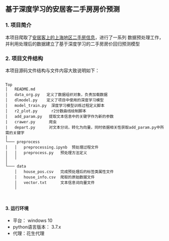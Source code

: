## 基于深度学习的安居客二手房房价预测

### 1. **项目简介**

本项目爬取了[安居客上的上海地区二手房信息](https://shanghai.anjuke.com/sale/?from=navigation)，进行了一系列
数据预处理工作，并利用处理后的数据建立了基于深度学习的二手房房价回归预测模型

### 2. **项目文件结构**

本项目源码文件结构与文件内容大致说明如下：

```

Top
│   README.md
│   data_org.py   定义了数据组织对象，负责加载数据    
│   dlmodel.py    定义了项目中使用的深度学习模型 
│   model_train.py  深度学习模型训练过程定义脚本
│   r2_plot.py      r2分数曲线绘制脚本   
│   add_param.py   提取文本信息中的关键字作为新的参数
|   crawer.py      爬虫
|   depart.py      对文本分词，转化为向量，同时依据相关性获取add_param.py中所需的关键字
|
└─── preprocess
│   │   preprocessing.ipynb  预处理过程文件
│   │   preprocess.py   预处理方法定义
│   │
│
└─── data
    │   house_pos.csv   完成预处理后的标签类属性文件
    │   house_info.csv  爬取的原始数据文件
    │   vector.txt      文本信息词向量文件
    │



```

#### 3. 运行环境

+ 平台： windows 10 
+ python语言版本： 3.7.x
+ 代理：花生代理
  

